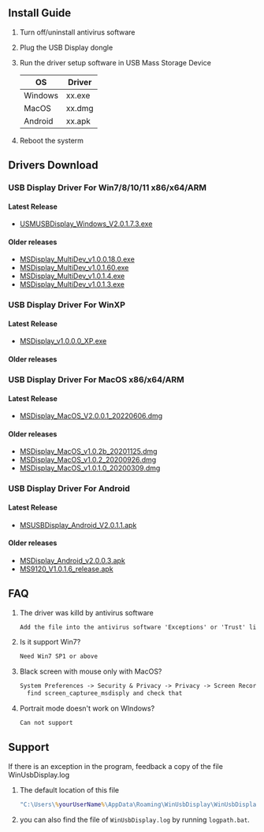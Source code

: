 #

## Install Guide

1. Turn off/uninstall antivirus software
2. Plug the USB Display dongle
3. Run the driver setup software in USB Mass Storage Device
  
    |  OS   | Driver|
    |-------|-------|
    |Windows| xx.exe|
    |MacOS  | xx.dmg|
    |Android| xx.apk|

4. Reboot the systerm

## Drivers Download

### USB Display Driver For Win7/8/10/11 x86/x64/ARM

#### Latest Release

+ [USMUSBDisplay_Windows_V2.0.1.7.3.exe](https://github.com/MindShow/USBDisplay/blob/main/WinDows/USMUSBDisplay_Windows_V2.0.1.7.3.exe)

#### Older releases

+ [MSDisplay_MultiDev_v1.0.0.18.0.exe](https://github.com/MindShow/USBDisplay/blob/main/WinDows/MSDisplay_MultiDev_v1.0.0.18.0.exe)
+ [MSDisplay_MultiDev_v1.0.1.60.exe](https://github.com/MindShow/USBDisplay/blob/main/WinDows/MSDisplay_MultiDev_v1.0.1.60.exe)
+ [MSDisplay_MultiDev_v1.0.1.4.exe](https://github.com/MindShow/USBDisplay/blob/main/WinDows/MSDisplay_MultiDev_v1.0.1.4.exe)
+ [MSDisplay_MultiDev_v1.0.1.3.exe]([./WinDows/MSDisplay_MultiDev_v1.0.1.3.exe](https://github.com/MindShow/USBDisplay/blob/main/WinDows/MSDisplay_MultiDev_v1.0.1.3.exe))

### USB Display Driver For WinXP

#### Latest Release

+ [MSDisplay_v1.0.0.0_XP.exe](https://github.com/MindShow/USBDisplay/blob/main/WinXP/MSDisplay_v1.0.0.0_XP.exe)

#### Older releases

### USB Display Driver For MacOS x86/x64/ARM

#### Latest Release

+ [MSDisplay_MacOS_V2.0.0.1_20220606.dmg](https://github.com/MindShow/USBDisplay/blob/main/MacOS/MSDisplay_MacOS_V2.0.0.1_20220606.dmg)

#### Older releases

+ [MSDisplay_MacOS_v1.0.2b_20201125.dmg](https://github.com/MindShow/USBDisplay/blob/main/MacOS/MSDisplay_MacOS_v1.0.2b_20201125A.dmg)
+ [MSDisplay_MacOS_v1.0.2_20200926.dmg](https://github.com/MindShow/USBDisplay/blob/main/MacOS/MSDisplay_MacOS_v1.0.2_20200926.dmg)
+ [MSDisplay_MacOS_v1.0.1.0_20200309.dmg]([./MacOS/MSDisplay_MacOS_v1.0.1.0_20200309.dmg](https://github.com/MindShow/USBDisplay/blob/main/MacOS/MSDisplay_MacOS_v1.0.1.0_20200309.dmg))

### USB Display Driver For Android

#### Latest Release

+ [MSUSBDisplay_Android_V2.0.1.1.apk](https://github.com/MindShow/USBDisplay/blob/main/Android/MSUSBDisplay_Android_V2.0.1.1.apk)

#### Older releases

+ [MSDisplay_Android_v2.0.0.3.apk](https://github.com/MindShow/USBDisplay/blob/main/Android/MSDisplay_Android_v2.0.0.3.apk)
+ [MS9120_V1.0.1.6_release.apk](https://github.com/MindShow/USBDisplay/blob/main/Android/MS9120_V1.0.1.6_release.apk)

## FAQ

1. The driver was killd by antivirus software

    ``` txt
    Add the file into the antivirus software 'Exceptions' or 'Trust' list
    ```

2. Is it support Win7?

    ``` txt
    Need Win7 SP1 or above
    ```

3. Black screen with mouse only with MacOS?

    ``` txt
    System Preferences -> Security & Privacy -> Privacy -> Screen Recording,
      find screen_capturee_msdisply and check that
    ```

4. Portrait mode doesn't work on WIndows?

    ``` txt
    Can not support
    ```

## Support

If there is an exception in the program, feedback a copy of the file WinUsbDisplay.log

1. The default location of this file

    ``` bat
    "C:\Users\%yourUserName%\AppData\Roaming\WinUsbDisplay\WinUsbDisplay.log"
    ```

2. you can also find the file of ```WinUsbDisplay.log``` by running ```logpath.bat```.
